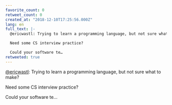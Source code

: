 ```yaml
---
favorite_count: 0
retweet_count: 0
created_at: "2018-12-10T17:25:56.000Z"
lang: en
full_text: |-
  @ericwastl: Trying to learn a programming language, but not sure what to make?

  Need some CS interview practice?

  Could your software te…
retweeted: true
---
```


[@ericwastl](https://twitter.com/ericwastl): Trying to learn a programming
language, but not sure what to make?

Need some CS interview practice?

Could your software te…
